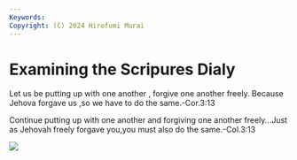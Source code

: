 ```yaml
---
Keywords:
Copyright: (C) 2024 Hirofumi Murai
---
```


# Examining the Scripures Dialy


Let us be putting up with one another , forgive one another freely. Because Jehova forgave us ,so we have to do the same.-Cor.3:13

Continue putting up with one another and forgiving one another freely...Just as Jehovah freely forgave you,you must also do the same.-Col.3:13


![](IMG_2741.jpg)
